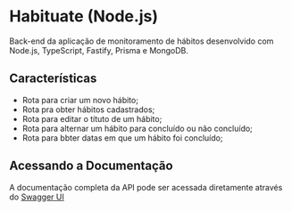 # Habituate (Node.js)

Back-end da aplicação de monitoramento de hábitos desenvolvido com Node.js, TypeScript, Fastify, Prisma e MongoDB.

## Características

- Rota para criar um novo hábito;
- Rota pra obter hábitos cadastrados;
- Rota para editar o títuto de um hábito;
- Rota para alternar um hábito para concluído ou não concluído;
- Rota para bbter datas em que um hábito foi concluído;

## Acessando a Documentação

A documentação completa da API pode ser acessada diretamente através do [Swagger UI](https://habituate-api.onrender.com/docs)

